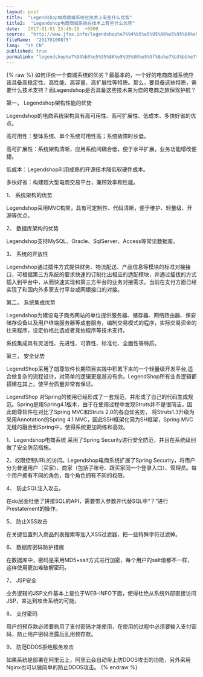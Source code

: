 ```yaml
---
layout: post
title:  "Legendshop电商商城系统在技术上有些什么优势"
title2:  "Legendshop电商商城系统在技术上有些什么优势"
date:   2017-01-01 23:49:35  +0800
source:  "http://www.jfox.info/legendshop%e7%94%b5%e5%95%86%e5%95%86%e5%9f%8e%e7%b3%bb%e7%bb%9f%e5%9c%a8%e6%8a%80%e6%9c%af%e4%b8%8a%e6%9c%89%e4%ba%9b%e4%bb%80%e4%b9%88%e4%bc%98%e5%8a%bf.html"
fileName:  "20170100875"
lang:  "zh_CN"
published: true
permalink: "legendshop%e7%94%b5%e5%95%86%e5%95%86%e5%9f%8e%e7%b3%bb%e7%bb%9f%e5%9c%a8%e6%8a%80%e6%9c%af%e4%b8%8a%e6%9c%89%e4%ba%9b%e4%bb%80%e4%b9%88%e4%bc%98%e5%8a%bf.html"
---
```

{% raw %}
如何评价一个商城系统的优劣？最基本的，一个好的电商商城系统应该具备高稳定性、高性能、高容量、高扩展性等特质。那么，要具备这些特质，需要什么技术支持？而Legendshop是否具备这些技术来为您的电商之旅保驾护航？ 

第一， Legendshop架构性能的优势 

Legendshop的电商系统架构具有高可用性、高可扩展性、低成本、多快好省的优点。 

高可用性：整体系统、单个系统可用性高；系统故障时长低。 

高可扩展性：系统架构清晰，应用系统间耦合低，便于水平扩展，业务功能增改便捷。 

低成本：Legendshop利用成熟的开源技术降低软硬件成本。 

多快好省：构建超大型电商交易平台，兼顾效率和性能。 

1、 系统架构的优势 

Legendshop采用MVC构架，具有可定制性、代码清晰，便于维护、轻量级、开源等优点。 

2、 数据库架构的优势 

Legendshop支持MySQL、Oracle、SqlServer、Access等常见数据库。 

3、 系统的开放性 

Legendshop通过插件方式提供财务、物流配送、产品信息等模块的标准对接接口，可根据第三方系统的要求快速的订制化出相应的适配模块，并通过插拔的方式插入到平台中，从而快速实现和第三方平台的业务对接需求。当前在支付方面已经实现了和国内外多家支付平台或网银接口的对接。 

第二， 系统集成优势 

Legendshop为建设电子商务网站的单位提供服务器、储存器、网络路由器、保安储存设备以及用户终端服务器等成套服务，编制交易模式的程序，实际交易资金的往来程序，设定价格比选或者竞拍程序等技术支持。 

系统集成具有灵活性、先进性、可靠性、标准化、全面性等特质。 

第三， 安全优势 

LegendShop采用了朗尊软件长期项目实践中积累下来的一个轻量级开发平台,适合做复杂的流程设计，对简单的逻辑更是游刃有余。LegendShop所有业务逻辑都搭建在其上，使平台质量非常有保证。 

LegendShop 对Spring的使用已经形成了一套规范，并形成了自己的代码生成规范。Spring是用Spring4.1版本，由于在使用过程中发现Struts并不是很简洁，因此朗尊软件在对比了Spring MVC和Struts 2.0的各自优劣势， 将Struts1.3升级为采用Annotation的Spring 4.1 MVC，因此SSH框架化简为SH框架，Spring MVC无缝的融合到Spring中，使得系统更加简练和高效。 

1、Legendshop电商系统 采用了Spring Security进行安全防范，并且在系统级别做了安全防范措施。 

2、权限控制URL的访问。Legendshop电商系统扩展了Spring Security，将用户分为普通用户（买家）、商家（包括子账号、跟买家同一个登录入口）、管理员。每个用户拥有不同的角色，每个角色拥有不同的权限。 

4、 防止SQL注入攻击。 

在do层面杜绝了拼接SQL的API，需要带入参数并代替SQL中“？”进行Prestatement的操作。 

5、 防止XSS攻击 

在关键位置列入商品列表搜索等加入XSS过滤器，把一些特殊字符过滤掉。 

6、 数据库密码防护措施 

在数据库中，密码是采用MD5+salt方式进行加密，每个用户的salt值都不一样，这样使用更加难破解密码。 

7、 JSP安全 

业务逻辑的JSP文件基本上是位于WEB-INFO下面，使得杜绝从系统外部直接访问JSP，来达到攻击系统的可能。 

8、 支付密码 

用户的预存款必须要启用了支付密码才能使用，在使用的过程中必须要输入支付密码，防止用户密码泄露后乱用预存款。 

9、 防范DDOS拒绝服务攻击 

如果系统是部署在阿里云上，阿里云会自动带上防DDOS攻击的功能，另外采用Nginx也可以做简单的防止DDOS攻击。
{% endraw %}
